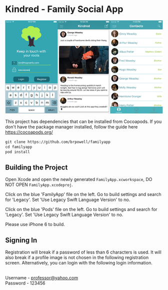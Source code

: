 # Kindred - Family Social App

![Kindred](https://raw.githubusercontent.com/brpowell/Kindred/master/appdemo.png)

This project has dependencies that can be installed from Cocoapods. If you don't have the package manager installed, follow the guide here https://cocoapods.org/

```
git clone https://github.com/brpowell/familyapp
cd familyapp
pod install
```

## Building the Project
Open Xcode and open the newly generated `FamilyApp.xcworkspace`, DO NOT OPEN `FamilyApp.xcodeproj`.

Click on the blue 'FamilyApp' file on the left. Go to build settings and search for 'Legacy'.
Set 'Use Legacy Swift Language Version' to no.

Click on the blue 'Pods' file on the left. Go to build settings and search for 'Legacy'.
Set 'Use Legacy Swift Language Version' to no.

Please use iPhone 6 to build.


## Signing In
Registration will break if a password of less than 6 characters is used. It will also break if a profile image is not chosen in the following registration screen.
Alternatively, you can login with the following login information. <br><br>

Username - professor@yahoo.com<br>
Password - 123456<br>
